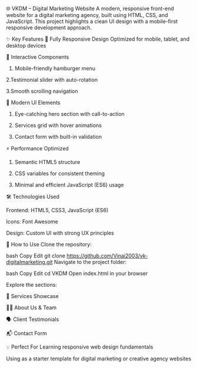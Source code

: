 🌐 VKDM – Digital Marketing Website A modern, responsive front-end website for a digital marketing agency, built using HTML, CSS, and JavaScript. This project highlights a clean UI design with a mobile-first responsive development approach.

✨ Key Features 📱 Fully Responsive Design Optimized for mobile, tablet, and desktop devices

🧩 Interactive Components

1. Mobile-friendly hamburger menu

2.Testimonial slider with auto-rotation

3.Smooth scrolling navigation

🎨 Modern UI Elements

1. Eye-catching hero section with call-to-action

2. Services grid with hover animations

3. Contact form with built-in validation

⚡ Performance Optimized

1. Semantic HTML5 structure

2. CSS variables for consistent theming

3. Minimal and efficient JavaScript (ES6) usage

🛠️ Technologies Used

Frontend: HTML5, CSS3, JavaScript (ES6)

Icons: Font Awesome

Design: Custom UI with strong UX principles

🚀 How to Use Clone the repository:

bash Copy Edit git clone https://github.com/Vinai2003/vk-digitalmarketing.git Navigate to the project folder:

bash Copy Edit cd VKDM Open index.html in your browser

Explore the sections:

💼 Services Showcase

👨‍💼 About Us & Team

🗣️ Client Testimonials

📬 Contact Form

💡 Perfect For Learning responsive web design fundamentals

Using as a starter template for digital marketing or creative agency websites
